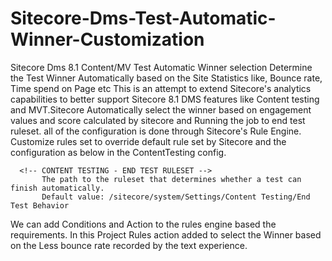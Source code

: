 # Sitecore-Dms-Test-Automatic-Winner-Customization
Sitecore Dms 8.1 Content/MV Test Automatic Winner selection
Determine the Test Winner Automatically based on the Site Statistics like, Bounce rate, Time spend on Page etc
This is an attempt to extend Sitecore's analytics capabilities to better support Sitecore 8.1 DMS features like 
Content testing and MVT.Sitecore Automatically select the winner based on engagement values and score calculated by sitecore and 
Running the job to end test ruleset. all of the configuration is done through Sitecore's Rule Engine. 
Customize rules set to override default rule set by Sitecore and the configuration as below in the ContentTesting config.
 
      <!-- CONTENT TESTING - END TEST RULESET -->
           The path to the ruleset that determines whether a test can finish automatically.
           Default value: /sitecore/system/Settings/Content Testing/End Test Behavior

We can add Conditions and Action to the rules engine based the requirements. In this Project Rules action 
added to select the Winner based on the Less bounce rate recorded by the text experience. 
